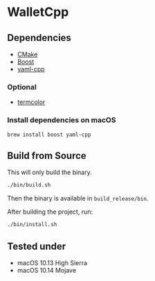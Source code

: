 # WalletCpp

## Dependencies

- [CMake](https://cmake.org/)
- [Boost](https://www.boost.org/)
- [yaml-cpp](https://github.com/jbeder/yaml-cpp)

### Optional

- [termcolor](https://github.com/ikalnytskyi/termcolor)

### Install dependencies on macOS

```
brew install boost yaml-cpp
```

## Build from Source

This will only build the binary.

```bash
./bin/build.sh
```

Then the binary is available in `build_release/bin`.

After building the project, run:

```bash
./bin/install.sh
```

## Tested under

- macOS 10.13 High Sierra
- macOS 10.14 Mojave
